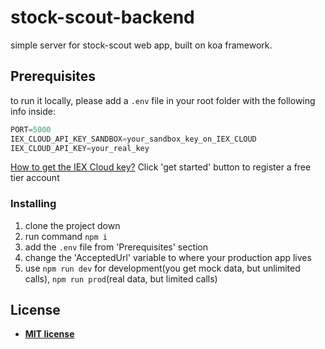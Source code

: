 # stock-scout-backend

simple server for stock-scout web app, built on koa framework.

## Prerequisites

to run it locally, please add a `.env` file in your root folder with the following info inside:

```javascript
PORT=5000
IEX_CLOUD_API_KEY_SANDBOX=your_sandbox_key_on_IEX_CLOUD 
IEX_CLOUD_API_KEY=your_real_key 
```

[How to get the IEX Cloud key?](https://iexcloud.io/) Click 'get started' button to register a free tier account

### Installing

1. clone the project down
2. run command `npm i`
3. add the `.env` file from 'Prerequisites' section
4. change the 'AcceptedUrl' variable to where your production app lives
5. use `npm run dev` for development(you get mock data, but unlimited calls), `npm run prod`(real data, but limited calls)

## License

- **[MIT license](http://opensource.org/licenses/mit-license.php)**
